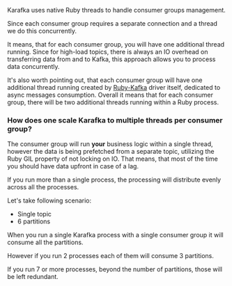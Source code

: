 Karafka uses native Ruby threads to handle consumer groups management.

Since each consumer group requires a separate connection and a thread we do this concurrently.

It means, that for each consumer group, you will have one additional thread running. Since for high-load topics, there is always an IO overhead on transferring data from and to Kafka, this approach allows you to process data concurrently.

It's also worth pointing out, that each consumer group will have one additional thread running created by [Ruby-Kafka](https://github.com/zendesk/ruby-kafka) driver itself, dedicated to async messages consumption. Overall it means that for each consumer group, there will be two additional threads running within a Ruby process.

### How does one scale Karafka to multiple threads per consumer group?

The consumer group will run __your__ business logic within a single thread, however the data is being prefetched from a separate topic, utilizing the Ruby GIL property of not locking on IO. That means, that most of the time you should have data upfront in case of a lag.

If you run more than a single process, the processing will distribute evenly across all the processes.

Let's take following scenario:

- Single topic
- 6 partitions

When you run a single Karafka process with a single consumer group it will consume all the partitions.

However if you run 2 processes each of them will consume 3 partitions.

If you run 7 or more processes, beyond the number of partitions, those will be left redundant.